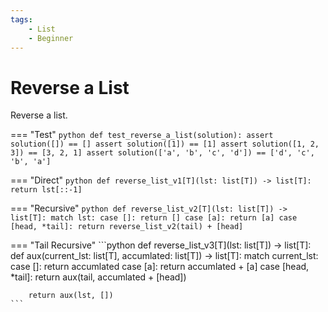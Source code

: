 ```yaml
---
tags:
    - List
    - Beginner
---
```


# Reverse a List

Reverse a list.

=== "Test"
    ```python
    def test_reverse_a_list(solution):
        assert solution([]) == []
        assert solution([1]) == [1]
        assert solution([1, 2, 3]) == [3, 2, 1]
        assert solution(['a', 'b', 'c', 'd']) == ['d', 'c', 'b', 'a']
    ```

=== "Direct"
    ```python
    def reverse_list_v1[T](lst: list[T]) -> list[T]:
        return lst[::-1]
    ```

=== "Recursive"
    ```python
    def reverse_list_v2[T](lst: list[T]) -> list[T]:
        match lst:
            case []: return []
            case [a]: return [a]
            case [head, *tail]: return reverse_list_v2(tail) + [head]
    ```

=== "Tail Recursive"
    ```python
    def reverse_list_v3[T](lst: list[T]) -> list[T]:
        def aux(current_lst: list[T], accumlated: list[T]) -> list[T]:
            match current_lst:
                case []: return accumlated
                case [a]: return accumlated + [a]
                case [head, *tail]: return aux(tail, accumlated + [head])
        
        return aux(lst, [])
    ```
